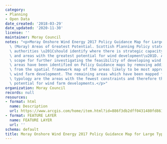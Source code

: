 ```yaml
---
category:
- Planning
- Open Data
date_created: '2018-03-29'
date_updated: '2020-11-30'
license: ''
maintainer: Moray Council
notes: "<p>Moray Onshore Wind Energy 2017 Policy Guidance Map for Large Typologies\
  \ (Moray) Areas of Greatest Potential. Scottish Planning Policy states that planning\
  \ authorities \u201Cshould identify where there is strategic capacity for wind farms,\
  \ and areas with the greatest potential for wind development\u201D. Areas of greatest\
  \ scope for further investigating the feasibility of developing wind farms. These\
  \ areas have been identified on Policy Guidance maps by removing additional constraints\
  \ from the spatial framework map of the areas likely to be most appropriate for\
  \ wind farm development. The remaining areas which have been mapped for each development\
  \ typology are the areas with the fewest constraints and therefore the greatest\
  \ potential for wind farm developments.</p>"
organization: Moray Council
records: null
resources:
- format: html
  name: Description
  url: https://www.arcgis.com/home/item.html?id=886f3db2dff0431480fd86167523d669
- format: FEATURE LAYER
  name: FEATURE LAYER
  url: ''
schema: default
title: Moray Onshore Wind Energy 2017 Policy Guidance Map for Large Typologies (Moray)
---
```

